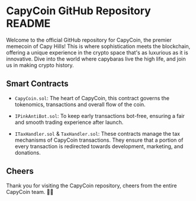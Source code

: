 # CapyCoin GitHub Repository README

Welcome to the official GitHub repository for CapyCoin, the premier memecoin of Capy Hills! This is where sophistication meets the blockchain, offering a unique experience in the crypto space that's as luxurious as it is innovative. Dive into the world where capybaras live the high life, and join us in making crypto history. 

## Smart Contracts

- `CapyCoin.sol`: The heart of CapyCoin, this contract governs the tokenomics, transactions and overall flow of the coin.

- `IPinkAntiBot.sol`: To keep early transactions bot-free, ensuring a fair and smooth trading experience after launch.

- `ITaxHandler.sol` & `TaxHandler.sol`: These contracts manage the tax mechanisms of CapyCoin transactions. They ensure that a portion of every transaction is redirected towards development, marketing, and donations.

## Cheers

Thank you for visiting the CapyCoin repository, cheers from the entire CapyCoin team. 🥂✨
